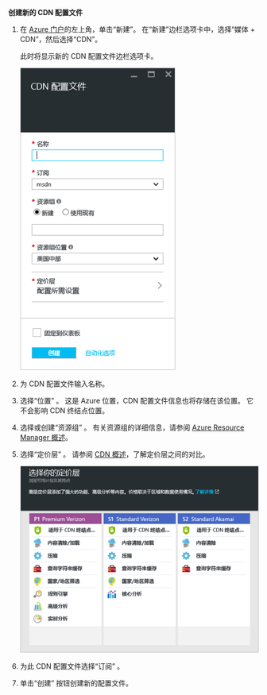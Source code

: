 **创建新的 CDN 配置文件**

1. 在 [Azure 门户](https://portal.azure.com)的左上角，单击“新建”。  在“新建”边栏选项卡中，选择“媒体 + CDN”，然后选择“CDN”。
   
    此时将显示新的 CDN 配置文件边栏选项卡。
   
    ![新的 CDN 配置文件](./media/cdn-create-profile/new-cdn-profile-include.png)
2. 为 CDN 配置文件输入名称。
3. 选择“位置” 。  这是 Azure 位置，CDN 配置文件信息也将存储在该位置。  它不会影响 CDN 终结点位置。
4. 选择或创建“资源组” 。  有关资源组的详细信息，请参阅 [Azure Resource Manager 概述](../articles/azure-resource-manager/resource-group-overview.md#resource-groups)。
5. 选择“定价层” 。  请参阅 [CDN 概述](../articles/cdn/cdn-overview.md#azure-cdn-features)，了解定价层之间的对比。
   
    ![CDN 定价层选择](./media/cdn-create-profile/cdn-choose-sku-include.png)
6. 为此 CDN 配置文件选择“订阅”  。
7. 单击“创建”  按钮创建新的配置文件。 


